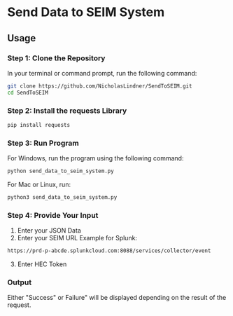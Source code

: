 # Send Data to SEIM System

## Usage
### Step 1: Clone the Repository
In your terminal or command prompt, run the following command:
```bash
git clone https://github.com/NicholasLindner/SendToSEIM.git
cd SendToSEIM
```

### Step 2: Install the requests Library
```bash
pip install requests
```

### Step 3: Run Program
For Windows, run the program using the following command:
```bash
python send_data_to_seim_system.py
```
For Mac or Linux, run:
```bash
python3 send_data_to_seim_system.py
```

### Step 4: Provide Your Input
1. Enter your JSON Data
2. Enter your SEIM URL
   Example for Splunk:
```bash
https://prd-p-abcde.splunkcloud.com:8088/services/collector/event
```
3. Enter HEC Token

### Output
Either "Success" or Failure" will be displayed depending on the result of the request.
